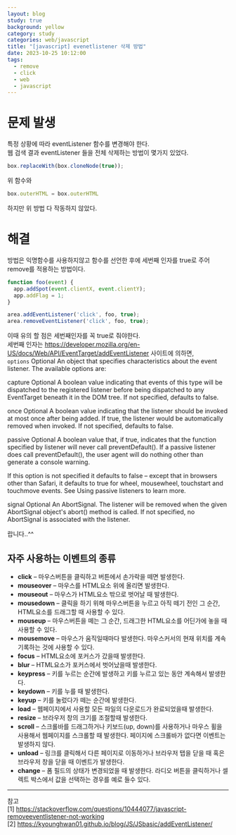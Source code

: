 ```yaml
---
layout: blog
study: true
background: yellow
category: study
categories: web/javascript
title: "[javascript] evenetlistener 삭제 방법"
date: 2023-10-25 10:12:00
tags:
  - remove
  - click
  - web
  - javascript
---
```


# 문제 발생

특정 상황에 따라 eventListener 함수를 변경해야 한다.  
웹 검색 결과 eventListener 들을 전체 삭제하는 방법이 몇가지 있었다.

```js
box.replaceWith(box.cloneNode(true));
```

위 함수와

```js
box.outerHTML = box.outerHTML
```

하지만 위 방법 다 작동하지 않았다.

# 해결

방법은 익명함수를 사용하지않고 함수를 선언한 후에 세번째 인자를 true로 주어 remove를 적용하는 방법이다.

```js
function foo(event) {
  app.addSpot(event.clientX, event.clientY);
  app.addFlag = 1;
}

area.addEventListener('click', foo, true);
area.removeEventListener('click', foo, true);
```

이때 유의 할 점은 세번째인자를 꼭 true로 줘야한다.  
세번째 인자는  https://developer.mozilla.org/en-US/docs/Web/API/EventTarget/addEventListener 사이트에 의하면,  
`options` Optional
An object that specifies characteristics about the event listener. The available options are:

capture Optional
A boolean value indicating that events of this type will be dispatched to the registered listener before being
dispatched to any EventTarget beneath it in the DOM tree. If not specified, defaults to false.

once Optional
A boolean value indicating that the listener should be invoked at most once after being added. If true, the listener
would be automatically removed when invoked. If not specified, defaults to false.

passive Optional
A boolean value that, if true, indicates that the function specified by listener will never call preventDefault(). If a
passive listener does call preventDefault(), the user agent will do nothing other than generate a console warning.

If this option is not specified it defaults to false – except that in browsers other than Safari, it defaults to true
for wheel, mousewheel, touchstart and touchmove events. See Using passive listeners to learn more.

signal Optional
An AbortSignal. The listener will be removed when the given AbortSignal object's abort() method is called. If not
specified, no AbortSignal is associated with the listener.

랍니다..^^

## 자주 사용하는 이벤트의 종류

- **click** – 마우스버튼을 클릭하고 버튼에서 손가락을 떼면 발생한다.
- **mouseover** – 마우스를 HTML요소 위에 올리면 발생한다.
- **mouseout** – 마우스가 HTML요소 밖으로 벗어날 때 발생한다.
- **mousedown** – 클릭을 하기 위해 마우스버튼을 누르고 아직 떼기 전인 그 순간, HTML요소를 드래그할 때 사용할 수 있다.
- **mouseup** – 마우스버튼을 떼는 그 순간, 드래그한 HTML요소를 어딘가에 놓을 때 사용할 수 있다.
- **mousemove** – 마우스가 움직일때마다 발생한다. 마우스커서의 현재 위치를 계속 기록하는 것에 사용할 수 있다.
- **focus** – HTML요소에 포커스가 갔을때 발생한다.
- **blur** – HTML요소가 포커스에서 벗어났을때 발생한다.
- **keypress** – 키를 누르는 순간에 발생하고 키를 누르고 있는 동안 계속해서 발생한다.
- **keydown** – 키를 누를 때 발생한다.
- **keyup** – 키를 눌렀다가 떼는 순간에 발생한다.
- **load** – 웹페이지에서 사용할 모든 파일의 다운로드가 완료되었을때 발생한다.
- **resize** – 브라우저 창의 크기를 조절할때 발생한다.
- **scroll** – 스크롤바를 드래그하거나 키보드(up, down)를 사용하거나 마우스 휠을 사용해서 웹페이지를 스크롤할 때 발생한다. 페이지에 스크롤바가 없다면 이벤트는 발생하지 않다.
- **unload** – 링크를 클릭해서 다른 페이지로 이동하거나 브라우저 탭을 닫을 때 혹은 브라우저 창을 닫을 때 이벤트가 발생한다.
- **change** – 폼 필드의 상태가 변경되었을 때 발생한다. 라디오 버튼을 클릭하거나 셀렉트 박스에서 값을 선택하는 경우를 예로 들수 있다.

---
참고  
[1] https://stackoverflow.com/questions/10444077/javascript-removeeventlistener-not-working  
[2] https://kyounghwan01.github.io/blog/JS/JSbasic/addEventListener/